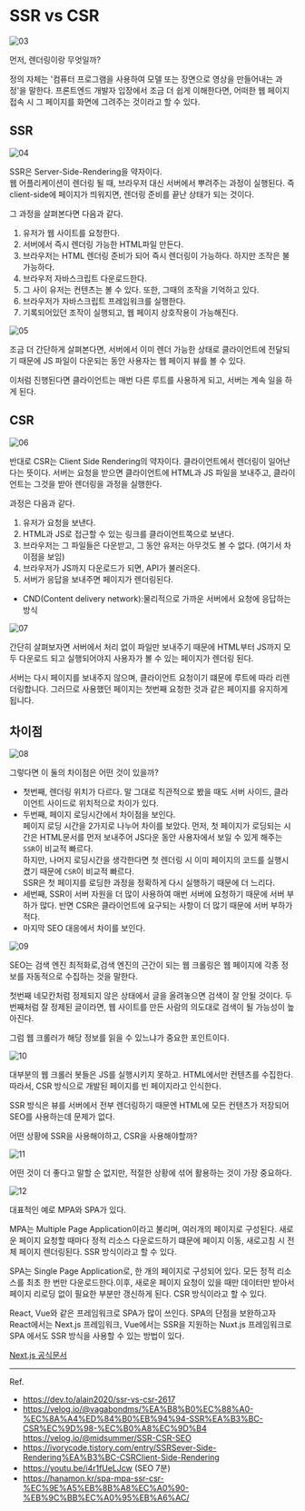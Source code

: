 # SSR vs CSR

![03](../assets/images/SSRvsCSR/SSRvsCSR.003.jpeg)

먼저, 렌더링이랑 무엇일까?<br/>

정의 자체는 '컴퓨터 프로그램을 사용하여 모델 또는 장면으로 영상을 만들어내는 과정'을 말한다.
프론트엔드 개발자 입장에서 조금 더 쉽게 이해한다면, 어떠한 웹 페이지 접속 시 그 페이지를 화면에 그려주는 것이라고 할 수 있다.

## SSR

![04](../assets/images/SSRvsCSR/SSRvsCSR.004.jpeg)

SSR은 Server-Side-Rendering을 약자이다.<br/>
웹 어플리케이션이 렌더링 될 때, 브라우저 대신 서버에서 뿌려주는 과정이 실행된다. 즉 client-side에 페이지가 띄워지면, 렌더링 준비를 끝난 상태가 되는 것이다.

그 과정을 살펴본다면 다음과 같다.
1. 유저가 웹 사이트를 요청한다.
2. 서버에서 즉시 렌더링 가능한 HTML파일 만든다.
3. 브라우저는 HTML 렌더링 준비가 되어 즉시 렌더링이 가능하다. 하지만 조작은 불가능하다.
4. 브라우저 자바스크립트 다운로드한다. 
5. 그 사이 유저는 컨텐츠는 볼 수 있다. 또한, 그때의 조작을 기억하고 있다. 
6. 브라우저가 자바스크립트 프레임워크를 실행한다. 
7. 기록되어있던 조작이 실행되고, 웹 페이지 상호작용이 가능해진다.

![05](../assets/images/SSRvsCSR/SSRvsCSR.005.jpeg)

조금 더 간단하게 살펴본다면, 서버에서 이미 렌더 가능한 상태로 클라이언트에 전달되기 때문에 JS 파일이 다운되는 동안 사용자는 웹 페이지 뷰를 볼 수 있다. 

이처럼 진행된다면 클라이언트는 매번 다른 루트를 사용하게 되고, 서버는 계속 일을 하게 된다.

## CSR

![06](../assets/images/SSRvsCSR/SSRvsCSR.006.jpeg)

반대로 CSR는 Client Side Rendering의 약자이다. 클라이언트에서 렌더링이 일어난다는 뜻이다. 서버는 요청을 받으면 클라이언트에 HTML과 JS 파일을 보내주고, 클라이언트는 그것을 받아 렌더링을 과정을 실행한다.

과정은 다음과 같다.
1. 유저가 요청을 보낸다.
2. HTML과 JS로 접근할 수 있는 링크를 클라이언트쪽으로 보낸다.
3. 브라우저는 그 파일들은 다운받고, 그 동안 유저는 아무것도 볼 수 없다. (여기서 차이점을 보임)
4. 브라우저가 JS까지 다운로드가 되면, API가 불러온다.
5. 서버가 응답을 보내주면 페이지가 렌더링된다.

* CND(Content delivery network):물리적으로 가까운 서버에서 요청에 응답하는 방식

![07](../assets/images/SSRvsCSR/SSRvsCSR.007.jpeg)

간단히 살펴보자면 서버에서 처리 없이 파일만 보내주기 때문에 HTML부터 JS까지 모두 다운로드 되고 실행되어야지 사용자가 볼 수 있는 페이지가 렌더링 된다.

서버는 다시 페이지를 보내주지 않으며, 클라이언트 요청이기 떄문에 루트에 따라 리렌더링합니다. 그러므로 사용했던 페이지는 첫번째 요청한 것과 같은 페이지를 유지하게 됩니다.

## 차이점

![08](../assets/images/SSRvsCSR/SSRvsCSR.008.jpeg)

그렇다면 이 둘의 차이점은 어떤 것이 있을까?

- 첫번째, 렌더링 위치가 다르다. 말 그대로 직관적으로 봤을 때도 서버 사이드, 클라이언트 사이드로 위치적으로 차이가 있다.
- 두번째, 페이지 로딩시간에서 차이점을 보인다.<br/>
페이지 로딩 시간을 2가지로 나누어 차이를 보았다. 먼저, 첫 페이지가 로딩되는 시간은 HTML문서를 먼저 보내주어 JS다운 동안 사용자에서 보일 수 있게 해주는 `SSR`이 비교적 빠르다.<br/>
하지만, 나머지 로딩시간을 생각한다면 첫 렌더링 시 이미 페이지의 코드를 실행시켰기 때문에 `CSR`이 비교적 빠르다. <br/>
SSR은 첫 페이지를 로딩한 과정을 정확하게 다시 실행하기 때문에 더 느리다.
- 세번째, SSR이 서버 자원을 더 많이 사용하여 매번 서버에 요청하기 때문에 서버 부하가 많다. 반면 CSR은 클라이언트에 요구되는 사항이 더 많기 때문에 서버 부하가 적다.
- 마지막 SEO 대응에서 차이를 보인다.

![09](../assets/images/SSRvsCSR/SSRvsCSR.009.jpeg)

SEO는 검색 엔진 최적화로,검색 엔진의 근간이 되는 웹 크롤링은 웹 페이지에 각종 정보를 자동적으로 수집하는 것을 말한다.

첫번째 네모칸처럼 정제되지 않은 상태에서 글을 올려놓으면 검색이 잘 안될 것이다. 두번째처럼 잘 정제된 글이라면, 웹 사이트를 만든 사람의 의도대로 검색이 될 가능성이 높아진다.

그럼 웹 크롤러가 해당 정보를 읽을 수 있느냐가 중요한 포인트이다.

![10](../assets/images/SSRvsCSR/SSRvsCSR.010.jpeg)

대부분의 웹 크롤러 봇들은 JS를 실행시키지 못하고. HTML에서만 컨텐츠를 수집한다. 따라서, CSR 방식으로 개발된 페이지를 빈 페이지라고 인식한다.

SSR 방식은 뷰를 서버에서 전부 렌더링하기 때문엔 HTML에 모든 컨텐츠가 저장되어 SEO를 사용하는데 문제가 없다.

어떤 상황에 SSR을 사용해야하고, CSR을 사용해야할까?

![11](../assets/images/SSRvsCSR/SSRvsCSR.011.jpeg)

어떤 것이 더 좋다고 말할 순 없지만, 적절한 상황에 섞어 활용하는 것이 가장 중요하다.

![12](../assets/images/SSRvsCSR/SSRvsCSR.012.jpeg)

대표적인 예로 MPA와 SPA가 있다.

MPA는 Multiple Page Application이라고 불리며, 여러개의 페이지로 구성된다. 새로운 페이지 요청할 때마다 정적 리소스 다운로드하기 떄문에 페이지 이동, 새로고침 시 전체 페이지 렌더링된다. SSR 방식이라고 할 수 있다.

SPA는 Single Page Application로, 한 개의 페이지로 구성되어 있다. 모든 정적 리소스를 최초 한 번만 다운로드한다.이후, 새로운 페이지 요청이 있을 때만 데이터만 받아서 페이지 리로딩 없이 필요한 부분만 갱신하게 된다. CSR 방식이라고 할 수 있다.

React, Vue와 같은 프레임워크로 SPA가 많이 쓰인다. SPA의 단점을 보완하고자 
React에서는 Next.js 프레임워크, Vue에서는 SSR을 지원하는 Nuxt.js 프레임워크로 SPA 에서도 SSR 방식을 사용할 수 있는 방법이 있다.

[Next.js 공식문서](https://nextjs.org/docs/getting-started)


---


Ref.
- https://dev.to/alain2020/ssr-vs-csr-2617 
- https://velog.io/@vagabondms/%EA%B8%B0%EC%88%A0-%EC%8A%A4%ED%84%B0%EB%94%94-SSR%EA%B3%BC-CSR%EC%9D%98-%EC%B0%A8%EC%9D%B4
https://velog.io/@midsummer/SSR-CSR-SEO
- https://ivorycode.tistory.com/entry/SSRSever-Side-Rendering%EA%B3%BC-CSRClient-Side-Rendering
- https://youtu.be/i4r1fUeLJcw (SEO 7분)
- https://hanamon.kr/spa-mpa-ssr-csr-%EC%9E%A5%EB%8B%A8%EC%A0%90-%EB%9C%BB%EC%A0%95%EB%A6%AC/


